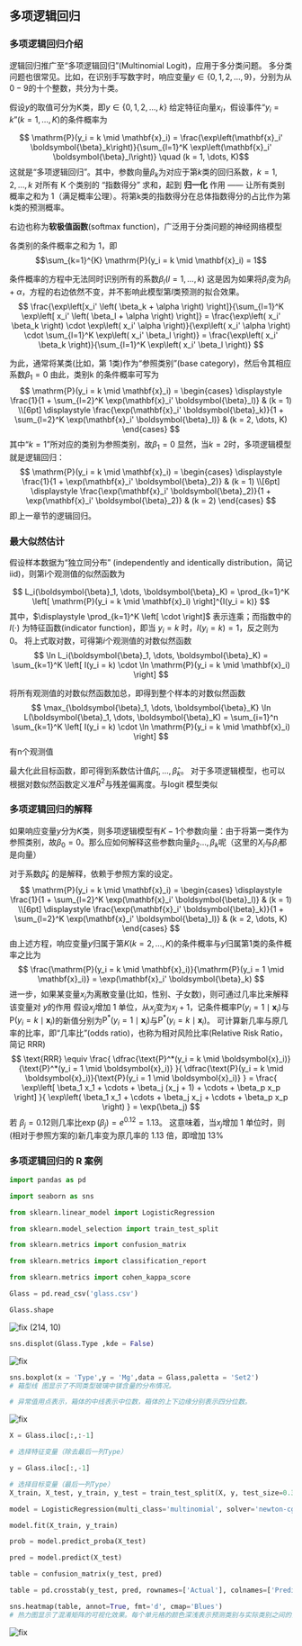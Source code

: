 ## 多项逻辑回归

### 多项逻辑回归介绍

逻辑回归推广至“多项逻辑回归”(Multinomial Logit)，应用于多分类问题。
多分类问题也很常见。比如，在识别手写数字时，响应变量$y \in \{0, 1, 2, \dots, 9\}$，分别为从$0-9$的十个整数，共分为十类。

假设$y$的取值可分为K类，即$y \in \{0, 1, 2, \dots, k\}$
给定特征向量$x_i$，假设事件“$y_i = k$”$(k =1,\dots ,K)$的条件概率为

$$
\mathrm{P}(y_i = k \mid \mathbf{x}_i) = \frac{\exp\left(\mathbf{x}_i' \boldsymbol{\beta}_k\right)}{\sum_{l=1}^K \exp\left(\mathbf{x}_i' \boldsymbol{\beta}_l\right)} \quad (k = 1, \dots, K)$$
这就是“多项逻辑回归”。其中，参数向量$\beta_k$为对应于第$k$类的回归系数，$k =1,2,\dots,k$
对所有 K 个类别的 “指数得分” 求和，起到 **归一化** 作用 —— 让所有类别概率之和为 1（满足概率公理）。将第k类的指数得分在总体指数得分的占比作为第k类的预测概率。

右边也称为**软极值函数**(softmax function)，广泛用于分类问题的神经网络模型

各类别的条件概率之和为 1，即
$$\sum_{k=1}^{K} \mathrm{P}(y_i = k \mid \mathbf{x}_i) = 1$$

条件概率的方程中无法同时识别所有的系数$\beta_l (l = 1,\dots,k)$
这是因为如果将$\beta_l$变为$\beta_l+\alpha$，方程的右边依然不变，并不影响此模型第$l$类预测的拟合效果。
$$ \frac{\exp\left[x_i' \left( \beta_k + \alpha \right) \right]}{\sum_{l=1}^K \exp\left[ x_i' \left( \beta_l + \alpha \right) \right]} = \frac{\exp\left( x_i' \beta_k \right) \cdot \exp\left( x_i' \alpha \right)}{\exp\left( x_i' \alpha \right) \cdot \sum_{l=1}^K \exp\left( x_i' \beta_l \right)} = \frac{\exp\left( x_i' \beta_k \right)}{\sum_{l=1}^K \exp\left( x_i' \beta_l \right)} $$

为此，通常将某类(比如，第 1类)作为“参照类别”(base category)，然后令其相应系数$\beta_1 = 0$
由此，类别k 的条件概率可写为
$$ \mathrm{P}(y_i = k \mid \mathbf{x}_i) = \begin{cases} \displaystyle \frac{1}{1 + \sum_{l=2}^K \exp(\mathbf{x}_i' \boldsymbol{\beta}_l)} & (k = 1) \\[6pt] \displaystyle \frac{\exp(\mathbf{x}_i' \boldsymbol{\beta}_k)}{1 + \sum_{l=2}^K \exp(\mathbf{x}_i' \boldsymbol{\beta}_l)} & (k = 2, \dots, K) \end{cases} $$
其中“$k =1$”所对应的类别为参照类别，故$\beta_1=0$
显然，当$k =2$时，多项逻辑模型就是逻辑回归：
$$ \mathrm{P}(y_i = k \mid \mathbf{x}_i) = \begin{cases} \displaystyle \frac{1}{1 + \exp(\mathbf{x}_i' \boldsymbol{\beta}_2)} & (k = 1) \\[6pt] \displaystyle \frac{\exp(\mathbf{x}_i' \boldsymbol{\beta}_2)}{1 + \exp(\mathbf{x}_i' \boldsymbol{\beta}_2)} & (k = 2) \end{cases} $$
即上一章节的逻辑回归。

### 最大似然估计

假设样本数据为“独立同分布” (independently and identically distribution，简记 iid)，则第i个观测值的似然函数为

$$ L_i(\boldsymbol{\beta}_1, \dots, \boldsymbol{\beta}_K) = \prod_{k=1}^K \left[ \mathrm{P}(y_i = k \mid \mathbf{x}_i) \right]^{I(y_i = k)} $$
其中，$\displaystyle \prod_{k=1}^K \left[ \cdot \right]$ 表示连乘；而指数中的 $I(\cdot)$ 为特征函数(indicator function)，即当 $y_i = k$ 时，$I(y_i = k) = 1$，反之则为 0。
将上式取对数，可得第$i$个观测值的对数似然函数
$$ \ln L_i(\boldsymbol{\beta}_1, \dots, \boldsymbol{\beta}_K) = \sum_{k=1}^K \left[ I(y_i = k) \cdot \ln \mathrm{P}(y_i = k \mid \mathbf{x}_i) \right] $$

将所有观测值的对数似然函数加总，即得到整个样本的对数似然函数
$$ \max_{\boldsymbol{\beta}_1, \dots, \boldsymbol{\beta}_K} \ln L(\boldsymbol{\beta}_1, \dots, \boldsymbol{\beta}_K) = \sum_{i=1}^n \sum_{k=1}^K \left[ I(y_i = k) \cdot \ln \mathrm{P}(y_i = k \mid \mathbf{x}_i) \right] $$
有n个观测值

最大化此目标函数，即可得到系数估计值$\hat \beta_1,\dots,\hat \beta_k$。
对于多项逻辑模型，也可以根据对数似然函数定义准$R^2$与残差偏离度。与logit 模型类似

### 多项逻辑回归的解释

如果响应变量$y$分为$K$类，则多项逻辑模型有$K-1$个参数向量：由于将第一类作为参照类别，故$\beta_0 = 0$。那么应如何解释这些参数向量$\beta_2 \dots ,\beta_k$呢（这里的$X_i$与$\beta_i$都是向量）

对于系数$\hat \beta_k$ 的是解释，依赖于参照方案的设定。
$$ \mathrm{P}(y_i = k \mid \mathbf{x}_i) = \begin{cases} \displaystyle \frac{1}{1 + \sum_{l=2}^K \exp(\mathbf{x}_i' \boldsymbol{\beta}_l)} & (k = 1) \\[6pt] \displaystyle \frac{\exp(\mathbf{x}_i' \boldsymbol{\beta}_k)}{1 + \sum_{l=2}^K \exp(\mathbf{x}_i' \boldsymbol{\beta}_l)} & (k = 2, \dots, K) \end{cases} $$
由上述方程，响应变量$y$归属于第$K(k = 2,\dots ,K)$的条件概率与$y$归属第$1$类的条件概率之比为
$$ \frac{\mathrm{P}(y_i = k \mid \mathbf{x}_i)}{\mathrm{P}(y_i = 1 \mid \mathbf{x}_i)} = \exp(\mathbf{x}_i' \boldsymbol{\beta}_k) $$
进一步，如果某变量$x_j$为离散变量(比如，性别、子女数)，则可通过几率比来解释该变量对 $y$的作用
假设$x_j$增加 1 单位，从$x_j$变为$x_j + 1$，记条件概率$\mathrm{P}(y_i = 1 \mid \boldsymbol{x}_i)$与$\mathrm{P}(y_i = k \mid \boldsymbol{x}_i)$的新值分别为$\mathrm{P}^*(y_i = 1 \mid \boldsymbol{x}_i)$与$\mathrm{P}^*(y_i = k \mid \boldsymbol{x}_i)$。
可计算新几率与原几率的比率，即“几率比”(odds ratio)，也称为相对风险比率(Relative Risk Ratio，简记 RRR)
$$ \text{RRR} \equiv \frac{ \dfrac{\text{P}^*(y_i = k \mid \boldsymbol{x}_i)}{\text{P}^*(y_i = 1 \mid \boldsymbol{x}_i)} }{ \dfrac{\text{P}(y_i = k \mid \boldsymbol{x}_i)}{\text{P}(y_i = 1 \mid \boldsymbol{x}_i)} } = \frac{ \exp\left[ \beta_1 x_1 + \cdots + \beta_j (x_j + 1) + \cdots + \beta_p x_p \right] }{ \exp\left( \beta_1 x_1 + \cdots + \beta_j x_j + \cdots + \beta_p x_p \right) } = \exp(\beta_j) $$
$\text{若 } \beta_j = 0.12\text{则几率比}\exp(\beta_j) = e^{0.12} = 1.13。$
这意味着，当$x_j$增加 1 单位时，则(相对于参照方案的)新几率变为原几率的 1.13 倍，即增加 13%

### 多项逻辑回归的 R 案例

```python
import pandas as pd

import seaborn as sns

from sklearn.linear_model import LogisticRegression

from sklearn.model_selection import train_test_split

from sklearn.metrics import confusion_matrix

from sklearn.metrics import classification_report

from sklearn.metrics import cohen_kappa_score
```

```python
Glass = pd.read_csv('glass.csv')

Glass.shape
```

![fix](/images/Pasted%20image%2020250710125135.png)
(214, 10)

```python
sns.displot(Glass.Type ,kde = False)
```

![fix](/images/Pasted%20image%2020250710125354.png)

```python
sns.boxplot(x = 'Type',y = 'Mg',data = Glass,paletta = 'Set2')
# 箱型线 图显示了不同类型玻璃中镁含量的分布情况。

# 异常值用点表示，箱体的中线表示中位数，箱体的上下边缘分别表示四分位数。
```

![fix](/images/Pasted%20image%2020250710125456.png)

```python
X = Glass.iloc[:,:-1]

# 选择特征变量（除去最后一列Type）

y = Glass.iloc[:,-1]

# 选择目标变量（最后一列Type）
X_train, X_test, y_train, y_test = train_test_split(X, y, test_size=0.3,stratify=y, random_state=0)

model = LogisticRegression(multi_class='multinomial', solver='newton-cg', C = 1e10,max_iter=1000)

model.fit(X_train, y_train)

prob = model.predict_proba(X_test)

pred = model.predict(X_test)

table = confusion_matrix(y_test, pred)

table = pd.crosstab(y_test, pred, rownames=['Actual'], colnames=['Predicted'])

sns.heatmap(table, annot=True, fmt='d', cmap='Blues')
# 热力图显示了混淆矩阵的可视化效果。每个单元格的颜色深浅表示预测类别与实际类别之间的关系。

```

![fix](/images/Pasted%20image%2020250710125651.png)
